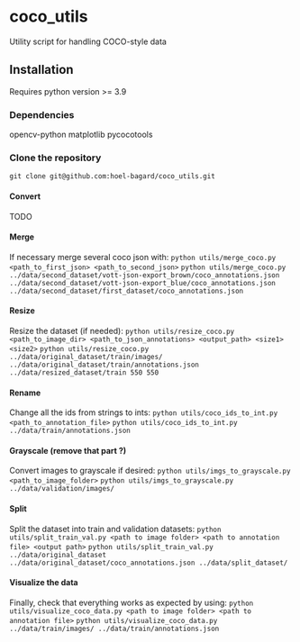 # coco_utils
Utility script for handling COCO-style data

## Installation
Requires python version >= 3.9

### Dependencies
opencv-python
matplotlib
pycocotools


### Clone the repository
```
git clone git@github.com:hoel-bagard/coco_utils.git
```

#### Convert
TODO

#### Merge
If necessary merge several coco json with:
```python utils/merge_coco.py <path_to_first_json> <path_to_second_json>```
```python utils/merge_coco.py ../data/second_dataset/vott-json-export_brown/coco_annotations.json ../data/second_dataset/vott-json-export_blue/coco_annotations.json ../data/second_dataset/first_dataset/coco_annotations.json```

#### Resize
Resize the dataset (if needed):
```python utils/resize_coco.py <path_to_image_dir> <path_to_json_annotations> <output_path> <size1> <size2>```
```python utils/resize_coco.py ../data/original_dataset/train/images/ ../data/original_dataset/train/annotations.json ../data/resized_dataset/train 550 550```

#### Rename
Change all the ids from strings to ints:
```python utils/coco_ids_to_int.py <path_to_annotation_file>```
```python utils/coco_ids_to_int.py ../data/train/annotations.json```

#### Grayscale (remove that part ?)
Convert images to grayscale if desired:
```python utils/imgs_to_grayscale.py <path_to_image_folder>```
```python utils/imgs_to_grayscale.py ../data/validation/images/```

#### Split
Split the dataset into train and validation datasets:
```python utils/split_train_val.py <path to image folder> <path to annotation file> <output path>```
```python utils/split_train_val.py ../data/original_dataset ../data/original_dataset/coco_annotations.json ../data/split_dataset/```

#### Visualize the data
Finally, check that everything works as expected by using:
```python utils/visualize_coco_data.py <path to image folder> <path to annotation file>```
```python utils/visualize_coco_data.py ../data/train/images/ ../data/train/annotations.json```

